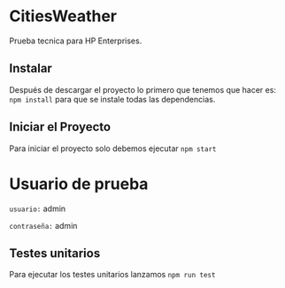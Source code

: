 # CitiesWeather
Prueba tecnica para HP Enterprises.

## Instalar
Después de descargar el proyecto lo primero que tenemos que hacer es: `npm install` para que se instale todas las dependencias.

## Iniciar el Proyecto
Para iniciar el proyecto solo debemos ejecutar `npm start`
# Usuario de prueba
`usuario:` admin

`contraseña:` admin

## Testes unitarios
Para ejecutar los testes unitarios lanzamos `npm run test`
